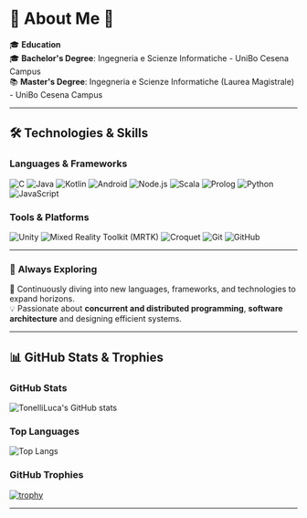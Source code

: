 # 🌌 About Me 🚀  

🎓 **Education**  
🎓 **Bachelor's Degree**: Ingegneria e Scienze Informatiche - UniBo Cesena Campus  
📚 **Master's Degree**: Ingegneria e Scienze Informatiche (Laurea Magistrale) - UniBo Cesena Campus  

---

## 🛠️ **Technologies & Skills**  
### **Languages & Frameworks**  
![C](https://img.shields.io/badge/-C-A8B9CC?logo=c&logoColor=white&style=flat-square) ![Java](https://img.shields.io/badge/-Java-007396?logo=java&logoColor=white&style=flat-square) ![Kotlin](https://img.shields.io/badge/-Kotlin-0095D5?logo=kotlin&logoColor=white&style=flat-square) ![Android](https://img.shields.io/badge/-Android-3DDC84?logo=android&logoColor=white&style=flat-square) ![Node.js](https://img.shields.io/badge/-Node.js-339933?logo=nodedotjs&logoColor=white&style=flat-square) ![Scala](https://img.shields.io/badge/-Scala-DC322F?logo=scala&logoColor=white&style=flat-square) ![Prolog](https://img.shields.io/badge/-Prolog-000000?logoColor=white&style=flat-square) ![Python](https://img.shields.io/badge/-Python-3776AB?logo=python&logoColor=white&style=flat-square) ![JavaScript](https://img.shields.io/badge/-JavaScript-F7DF1E?logo=javascript&logoColor=black&style=flat-square)  

### **Tools & Platforms**  
![Unity](https://img.shields.io/badge/-Unity-000000?logo=unity&logoColor=white&style=flat-square) ![Mixed Reality Toolkit (MRTK)](https://img.shields.io/badge/-Mixed_Reality_Toolkit_(MRTK)-0078D7?logo=microsoft&logoColor=white&style=flat-square) ![Croquet](https://img.shields.io/badge/-Croquet-4F46E5?style=flat-square) ![Git](https://img.shields.io/badge/-Git-F05032?logo=git&logoColor=white&style=flat-square) ![GitHub](https://img.shields.io/badge/-GitHub-181717?logo=github&logoColor=white&style=flat-square)  

---

### 🌌 **Always Exploring**  
🚀 Continuously diving into new languages, frameworks, and technologies to expand horizons.  
💡 Passionate about **concurrent and distributed programming**, **software architecture** and designing efficient systems.  

---

## 📊 **GitHub Stats & Trophies**  
### **GitHub Stats**  
![TonelliLuca's GitHub stats](https://github-readme-stats.vercel.app/api?username=TonelliLuca&show_icons=true&hide_title=true&count_private=true&hide=prs&theme=radical)

### **Top Languages**  
![Top Langs](https://github-readme-stats.vercel.app/api/top-langs/?username=TonelliLuca&layout=compact&theme=radical)

### **GitHub Trophies**  
[![trophy](https://github-profile-trophy.vercel.app/?username=TonelliLuca&theme=radical&row=1&column=4)](https://github.com/ryo-ma/github-profile-trophy)

---

